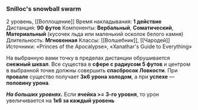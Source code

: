 ### Snilloc's snowball swarm

2 уровень, [[Воплощение]]
Время накладывания: **1 действие**
Дистанция: **90 футов**
Компоненты: **Вербальный**, **Соматический**, **Материальный** (кусочек льда или маленький осколок белого камня)
Длительность: **Мгновенная**
Классы: [[Волшебник]], [[Чародей]]
Источники: «Princes of the Apocalypse», «Xanathar's Guide to Everything»

На выбранную вами точку в пределах дистанции обрушивается **снежный шквал**. Все существа в **сфере с радиусом 5 футов** и центром в выбранной точке должны совершить **спасбросок Ловкости**. При **провале** существо получает **3к6 урона холодом**, а при **успехе** — **половину урона**.

**_На больших уровнях._** Если **ячейка >= 3-го уровня**, то урон увеличивается на **1к6 за каждый уровень**